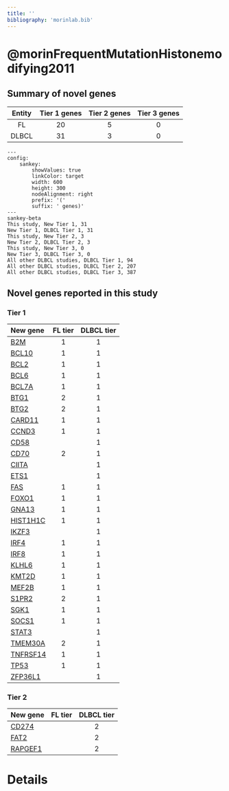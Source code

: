 ```yaml
---
title: ''
bibliography: 'morinlab.bib'
---
```


# @morinFrequentMutationHistonemodifying2011
## Summary of novel genes

|Entity| Tier 1 genes| Tier 2 genes|Tier 3 genes|
|:-:|:-:|:-:|:-:|
|FL|20|5|0|
|DLBCL|31|3|0|
```mermaid
---
config:
    sankey:
        showValues: true
        linkColor: target
        width: 600
        height: 300
        nodeAlignment: right
        prefix: '('
        suffix: ' genes)'
---
sankey-beta
This study, New Tier 1, 31
New Tier 1, DLBCL Tier 1, 31
This study, New Tier 2, 3
New Tier 2, DLBCL Tier 2, 3
This study, New Tier 3, 0
New Tier 3, DLBCL Tier 3, 0
All other DLBCL studies, DLBCL Tier 1, 94
All other DLBCL studies, DLBCL Tier 2, 207
All other DLBCL studies, DLBCL Tier 3, 387
```

## Novel genes reported in this study

### Tier 1
|New gene|FL tier|DLBCL tier|
|:-|:-:|:-:|
|[B2M](../B2M)|1 |1 |
|[BCL10](../BCL10)|1 |1 |
|[BCL2](../BCL2)|1 |1 |
|[BCL6](../BCL6)|1 |1 |
|[BCL7A](../BCL7A)|1 |1 |
|[BTG1](../BTG1)|2 |1 |
|[BTG2](../BTG2)|2 |1 |
|[CARD11](../CARD11)|1 |1 |
|[CCND3](../CCND3)|1 |1 |
|[CD58](../CD58)| |1 |
|[CD70](../CD70)|2 |1 |
|[CIITA](../CIITA)| |1 |
|[ETS1](../ETS1)| |1 |
|[FAS](../FAS)|1 |1 |
|[FOXO1](../FOXO1)|1 |1 |
|[GNA13](../GNA13)|1 |1 |
|[HIST1H1C](../HIST1H1C)|1 |1 |
|[IKZF3](../IKZF3)| |1 |
|[IRF4](../IRF4)|1 |1 |
|[IRF8](../IRF8)|1 |1 |
|[KLHL6](../KLHL6)|1 |1 |
|[KMT2D](../KMT2D)|1 |1 |
|[MEF2B](../MEF2B)|1 |1 |
|[S1PR2](../S1PR2)|2 |1 |
|[SGK1](../SGK1)|1 |1 |
|[SOCS1](../SOCS1)|1 |1 |
|[STAT3](../STAT3)| |1 |
|[TMEM30A](../TMEM30A)|2 |1 |
|[TNFRSF14](../TNFRSF14)|1 |1 |
|[TP53](../TP53)|1 |1 |
|[ZFP36L1](../ZFP36L1)| |1 |

### Tier 2
|New gene|FL tier|DLBCL tier|
|:-|:-:|:-:|
|[CD274](../CD274)| |2 |
|[FAT2](../FAT2)| |2 |
|[RAPGEF1](../RAPGEF1)| |2 |


# Details

